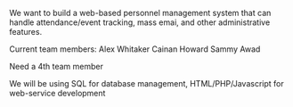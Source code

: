 We want to build a web-based personnel management system that can handle attendance/event tracking, 
mass emai, and other administrative features.


Current team members:
Alex Whitaker
Cainan Howard
Sammy Awad

Need a 4th team member

We will be using SQL for database management, HTML/PHP/Javascript for web-service development
